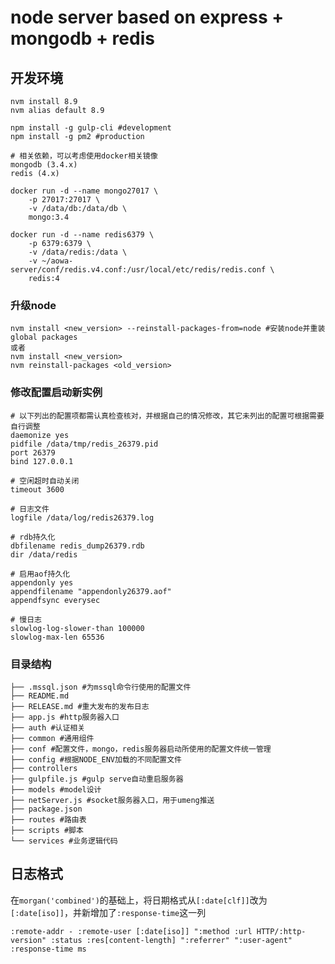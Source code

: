 node server based on express + mongodb + redis
======================================================

## 开发环境

```
nvm install 8.9
nvm alias default 8.9

npm install -g gulp-cli #development
npm install -g pm2 #production

# 相关依赖，可以考虑使用docker相关镜像
mongodb (3.4.x)
redis (4.x)

docker run -d --name mongo27017 \
    -p 27017:27017 \
    -v /data/db:/data/db \
    mongo:3.4

docker run -d --name redis6379 \
    -p 6379:6379 \
    -v /data/redis:/data \
    -v ~/aowa-server/conf/redis.v4.conf:/usr/local/etc/redis/redis.conf \
    redis:4
```
### 升级node
```
nvm install <new_version> --reinstall-packages-from=node #安装node并重装global packages
或者
nvm install <new_version>
nvm reinstall-packages <old_version>
```

### 修改配置启动新实例
```
# 以下列出的配置项都需认真检查核对，并根据自己的情况修改，其它未列出的配置可根据需要自行调整
daemonize yes
pidfile /data/tmp/redis_26379.pid
port 26379
bind 127.0.0.1

# 空闲超时自动关闭
timeout 3600

# 日志文件
logfile /data/log/redis26379.log

# rdb持久化
dbfilename redis_dump26379.rdb
dir /data/redis

# 启用aof持久化
appendonly yes
appendfilename "appendonly26379.aof"
appendfsync everysec

# 慢日志
slowlog-log-slower-than 100000
slowlog-max-len 65536
```
### 目录结构
```
├── .mssql.json #为mssql命令行使用的配置文件
├── README.md
├── RELEASE.md #重大发布的发布日志
├── app.js #http服务器入口
├── auth #认证相关
├── common #通用组件
├── conf #配置文件，mongo，redis服务器启动所使用的配置文件统一管理
├── config #根据NODE_ENV加载的不同配置文件
├── controllers
├── gulpfile.js #gulp serve自动重启服务器
├── models #model设计
├── netServer.js #socket服务器入口，用于umeng推送
├── package.json
├── routes #路由表
├── scripts #脚本
└── services #业务逻辑代码
```

## 日志格式
在`morgan('combined')`的基础上，将日期格式从`[:date[clf]]`改为`[:date[iso]]`，并新增加了`:response-time`这一列
```
:remote-addr - :remote-user [:date[iso]] ":method :url HTTP/:http-version" :status :res[content-length] ":referrer" ":user-agent" :response-time ms
```
